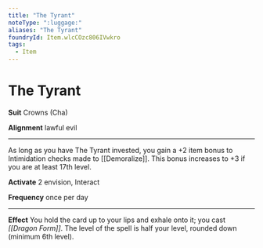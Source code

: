 ```yaml
---
title: "The Tyrant"
noteType: ":luggage:"
aliases: "The Tyrant"
foundryId: Item.wlcCOzc806IVwkro
tags:
  - Item
---
```


# The Tyrant

**Suit** Crowns (Cha)

**Alignment** lawful evil

* * *

As long as you have The Tyrant invested, you gain a +2 item bonus to Intimidation checks made to [[Demoralize]]. This bonus increases to +3 if you are at least 17th level.

**Activate** 2 envision, Interact

**Frequency** once per day

* * *

**Effect** You hold the card up to your lips and exhale onto it; you cast _[[Dragon Form]]_. The level of the spell is half your level, rounded down (minimum 6th level).
